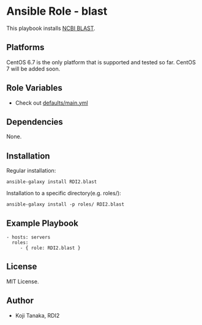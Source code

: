 # Ansible Role - blast

This playbook installs [NCBI BLAST](http://blast.ncbi.nlm.nih.gov/Blast.cgi).

## Platforms

CentOS 6.7 is the only platform that is supported and tested so far.
CentOS 7 will be added soon.

## Role Variables

- Check out [defaults/main.yml](defaults/main.yml)

## Dependencies

None.

## Installation

Regular installation:

```
ansible-galaxy install RDI2.blast
```

Installation to a specific directory(e.g. roles/):

```
ansible-galaxy install -p roles/ RDI2.blast
```

## Example Playbook

    - hosts: servers
      roles:
         - { role: RDI2.blast }

## License

MIT License.

## Author

- Koji Tanaka, RDI2
